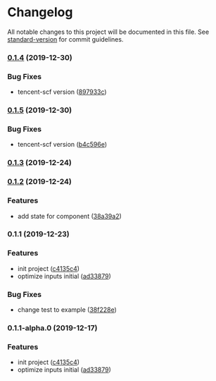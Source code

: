 # Changelog

All notable changes to this project will be documented in this file. See [standard-version](https://github.com/conventional-changelog/standard-version) for commit guidelines.

### [0.1.4](https://github.com/serverless-components/tencent-flask/compare/v0.1.3...v0.1.4) (2019-12-30)


### Bug Fixes

* tencent-scf version ([897933c](https://github.com/serverless-components/tencent-flask/commit/897933c17f076c48525120a5023926fd47408826))

### [0.1.5](https://github.com/serverless-components/tencent-flask/compare/v0.1.3...v0.1.5) (2019-12-30)


### Bug Fixes

* tencent-scf version ([b4c596e](https://github.com/serverless-components/tencent-flask/commit/b4c596e26f1ca74c69e250ba57db5a7046817c6b))

### [0.1.3](https://github.com/serverless-components/tencent-flask/compare/v0.1.2...v0.1.3) (2019-12-24)

### [0.1.2](https://github.com/serverless-components/tencent-flask/compare/v0.1.1...v0.1.2) (2019-12-24)

### Features

- add state for component ([38a39a2](https://github.com/serverless-components/tencent-flask/commit/38a39a29e044a196971ca276579d63d0d1565eaa))

### 0.1.1 (2019-12-23)

### Features

- init project ([c4135c4](https://github.com/serverless-components/tencent-flask/commit/c4135c41512d68203eca2aedd63b4be5f8960e84))
- optimize inputs initial ([ad33879](https://github.com/serverless-components/tencent-flask/commit/ad33879fb81f15815789f70980857143d7427389))

### Bug Fixes

- change test to example ([38f228e](https://github.com/serverless-components/tencent-flask/commit/38f228e7578c30f0e609955204944c0118a811c2))

### 0.1.1-alpha.0 (2019-12-17)

### Features

- init project ([c4135c4](https://github.com/serverless-tencent/tencent-flask/commit/c4135c41512d68203eca2aedd63b4be5f8960e84))
- optimize inputs initial ([ad33879](https://github.com/serverless-tencent/tencent-flask/commit/ad33879fb81f15815789f70980857143d7427389))

